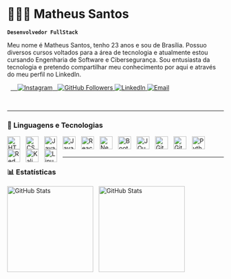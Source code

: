 # 👩🏻‍💻 Matheus Santos

**`Desenvolvedor FullStack`**

Meu nome é Matheus Santos, tenho 23 anos e sou de Brasília. Possuo diversos cursos voltados para a área de tecnologia e atualmente estou cursando Engenharia de Software e Cibersegurança. Sou entusiasta da tecnologia e pretendo compartilhar meu conhecimento por aqui e através do meu perfil no LinkedIn.

<p align="left">
  <a href="https://www.instagram.com/s_m4theuss?igsh=NXptMGIwZzIzYzU4&utm_source=qr">
    <img alt="Instagram" title="Siga-me no Instagram" src="https://custom-icon-badges.demolab.com/badge/Instagram-Siga%20me-000?style=for-the-badge&logo=instagram&logoColor=white"/>
  </a>
  <a href="https://github.com/Smatheus-dev">
    <img alt="GitHub Followers" title="Siga-me no GitHub" src="https://custom-icon-badges.demolab.com/github/followers/smatheus-dev?color=000&labelColor=1155ba&style=for-the-badge&logo=person-add&label=Follow&logoColor=white"/>
  </a>
  <a href="SEU_LINK_LINKEDIN">
    <img alt="LinkedIn" title="Conecte-se comigo no LinkedIn" src="https://custom-icon-badges.demolab.com/badge/LinkedIn-Conecte--se-000?style=for-the-badge&logo=linkedin-in&logoColor=white"/>
  </a>
  <a href="mailto:SEU_ENDERECO_DE_EMAIL">
    <img alt="Email" title="Envie-me um e-mail" src="https://custom-icon-badges.demolab.com/badge/-Email-000?style=for-the-badge&logo=mail&logoColor=white"/>
  </a>
</p>
<br/>
<hr>

### 🤖 Linguagens e Tecnologias

<img 
    align="left" 
    alt="HTML"
    title="HTML" 
    width="30px" 
    style="padding-right: 10px;" 
    src="https://cdn.jsdelivr.net/gh/devicons/devicon@latest/icons/html5/html5-original.svg" 
/>
<img 
    align="left" 
    alt="CSS" 
    title="CSS"
    width="30px" 
    style="padding-right: 10px;" 
    src="https://cdn.jsdelivr.net/gh/devicons/devicon@latest/icons/css3/css3-original.svg" 
/>
<img 
    align="left" 
    alt="Java" 
    title="Java"
    width="30px" 
    style="padding-right: 10px;" 
   src="https://cdn.jsdelivr.net/gh/devicons/devicon@latest/icons/java/java-original-wordmark.svg" 
/>
<img 
    align="left" 
    alt="JavaScript" 
    title="JavaScript"
    width="30px" 
    style="padding-right: 10px;" 
    src="https://cdn.jsdelivr.net/gh/devicons/devicon@latest/icons/javascript/javascript-original.svg" 
/>
<img 
    align="left" 
    alt="React"
    title="React" 
    width="30px" 
    style="padding-right: 10px;" 
    src="https://cdn.jsdelivr.net/gh/devicons/devicon@latest/icons/react/react-original.svg" 
/>
<img 
    align="left" 
    alt="Next.js" 
    title="Next.js"
    width="30px" 
    style="padding-right: 10px;" 
    src="https://cdn.jsdelivr.net/gh/devicons/devicon@latest/icons/nextjs/nextjs-original.svg" 
/>
<img 
    align="left" 
    alt="Bootstrap"
    title="Bootstrap" 
    width="30px" 
    style="padding-right: 10px;" 
    src="https://cdn.jsdelivr.net/gh/devicons/devicon@latest/icons/bootstrap/bootstrap-original.svg" 
/>
<img 
    align="left" 
    alt="JQuery" 
    title="JQuery"
    width="30px" 
    style="padding-right: 10px;" 
    src="https://cdn.jsdelivr.net/gh/devicons/devicon@latest/icons/jquery/jquery-original.svg" 
/>
<img 
    align="left" 
    alt="Git" 
    title="Git"
    width="30px" 
    style="padding-right: 10px;" 
    src="https://cdn.jsdelivr.net/gh/devicons/devicon@latest/icons/git/git-original.svg" 
/>
<img 
    align="left" 
    alt="GitHub" 
    title="GitHub"
    width="30px" 
    style="padding-right: 10px;" 
    src="https://cdn.jsdelivr.net/gh/devicons/devicon@latest/icons/github/github-original.svg"
/>
<img 
    align="left" 
    alt="Python" 
    title="Python"
    width="30px" 
    style="padding-right: 10px;" 
    src="https://cdn.jsdelivr.net/gh/devicons/devicon@latest/icons/python/python-original.svg" 
/>
<img 
    align="left" 
    alt="RedHat" 
    title="RedHat"
    width="30px" 
    style="padding-right: 10px;" 
    src="https://cdn.jsdelivr.net/gh/devicons/devicon@latest/icons/redhat/redhat-original-wordmark.svg" 
/>

<img 
    align="left" 
    alt="Kali Linux" 
    title="Kali Linux"
    width="30px" 
    style="padding-right: 10px;" 
     src="https://cdn.jsdelivr.net/gh/devicons/devicon@latest/icons/llvm/llvm-plain.svg"
/>
<img 
    align="left" 
    alt="Linux" 
    title="Linux"
    width="30px" 
    style="padding-right: 10px;" 
    src="https://cdn.jsdelivr.net/gh/devicons/devicon@latest/icons/linux/linux-original.svg" 
/>  

<br/>
<br/>
<hr>

### 📊 Estatísticas

<p>
  <img 
    align="left" 
    alt="GitHub Stats" 
    height="200" 
    style="padding-right: 10px;" 
    src="https://github-readme-stats.vercel.app/api?username=&show_icons=true&theme=dark&include_all_commits=true&locale=pt-br" 
  />

<img 
      align="left" 
      alt="GitHub Stats" 
      height="200" 
      src="https://github-readme-stats.vercel.app/api/top-langs/?username=&theme=dark&layout=compact&custom_title=Tecnologias&langs_count=9" 
  />

</p>

